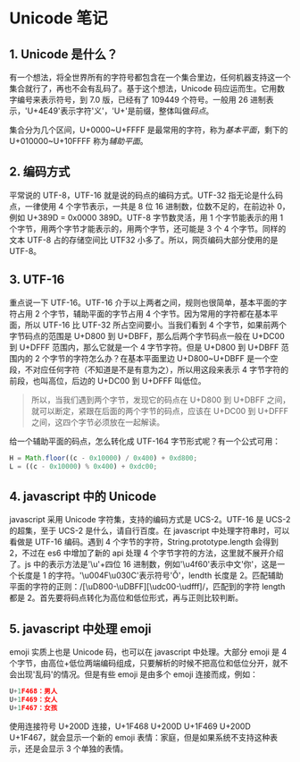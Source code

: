 # Unicode 笔记

## 1. Unicode 是什么？

有一个想法，将全世界所有的字符号都包含在一个集合里边，任何机器支持这一个集合就行了，再也不会有乱码了。基于这个想法，Unicode 码应运而生。它用数字编号来表示符号，到 7.0 版，已经有了 109449 个符号。一般用 26 进制表示，'U+4E49'表示字符'义'，'U+'是前缀，整体叫做*码点*。

集合分为几个区间，U+0000~U+FFFF 是最常用的字符，称为*基本平面*，剩下的 U+010000~U+10FFFF 称为*辅助平面*。

## 2. 编码方式

平常说的 UTF-8，UTF-16 就是说的码点的编码方式。UTF-32 指无论是什么码点，一律使用 4 个字节表示，一共是 8 位 16 进制数，位数不足的，在前边补 0，例如 U+389D = 0x0000 389D。UTF-8 字节数灵活，用 1 个字节能表示的用 1 个字节，用两个字节才能表示的，用两个字节，还可能是 3 个 4 个字节。同样的文本 UTF-8 占的存储空间比 UTF32 小多了。所以，网页编码大部分使用的是 UTF-8。

## 3. UTF-16

重点说一下 UTF-16。UTF-16 介于以上两者之间，规则也很简单，基本平面的字符占用 2 个字节，辅助平面的字节占用 4 个字节。因为常用的字符都在基本平面，所以 UTF-16 比 UTF-32 所占空间要小。当我们看到 4 个字节，如果前两个字节码点的范围是 U+D800 到 U+DBFF，那么后两个字节码点一般在 U+DC00 到 U+DFFF 范围内，那么它就是一个 4 字节字符。但是 U+D800 到 U+DBFF 范围内的 2 个字节的字符怎么办？在基本平面里边 U+D800~U+DBFF 是一个空段，不对应任何字符（不知道是不是有意为之），所以用这段来表示 4 字节字符的前段，也叫高位，后边的 U+DC00 到 U+DFFF 叫低位。

> 所以，当我们遇到两个字节，发现它的码点在 U+D800 到 U+DBFF 之间，就可以断定，紧跟在后面的两个字节的码点，应该在 U+DC00 到 U+DFFF 之间，这四个字节必须放在一起解读。

给一个辅助平面的码点，怎么转化成 UTF-164 字节形式呢？有一个公式可用：

```js
H = Math.floor((c - 0x10000) / 0x400) + 0xd800;
L = ((c - 0x10000) % 0x400) + 0xdc00;
```

## 4. javascript 中的 Unicode

javascript 采用 Unicode 字符集，支持的编码方式是 UCS-2。UTF-16 是 UCS-2 的超集，至于 UCS-2 是什么，请自行百度。在 javascript 中处理字符串时，可以看做是 UTF-16 编码。遇到 4 个字节的字符，String.prototype.length 会得到 2，不过在 es6 中增加了新的 api 处理 4 个字节字符的方法，这里就不展开介绍了。js 中的表示方法是'\u'+四位 16 进制数，例如'\u4f60'表示中文'你'，这是一个长度是 1 的字符。'\u004F\u030C'表示符号'Ǒ'，lendth 长度是 2。匹配辅助平面的字符的正则：/[\uD800-\uDBFF][\udc00-\udfff]/，匹配到的字符 length 都是 2。首先要将码点转化为高位和低位形式，再与正则比较判断。

## 5. javascript 中处理 emoji

emoji 实质上也是 Unicode 码，也可以在 javascript 中处理。大部分 emoji 是 4 个字节，由高位+低位两端编码组成，只要解析的时候不把高位和低位分开，就不会出现'乱码'的情况。但是有些 emoji 是由多个 emoji 连接而成，例如：

```js
U+1F468：男人
U+1F469：女人
U+1F467：女孩
```

使用连接符号 U+200D 连接，U+1F468 U+200D U+1F469 U+200D U+1F467，就会显示一个新的 emoji 表情：家庭，但是如果系统不支持这种表示，还是会显示 3 个单独的表情。
